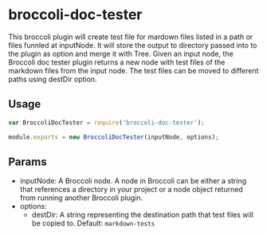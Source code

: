 # broccoli-doc-tester

This broccoli plugin will create test file for mardown files listed in a path or files funnled at inputNode. It will store the output to directory passed into to the plugin as option and merge it with Tree.
Given an input node, the Broccoli doc tester plugin returns a new node with test files of the markdown files from the input node. The test files can be moved to different paths using destDir option.

## Usage

```js
var BroccoliDocTester = require('broccoli-doc-tester');

module.exports = new BroccoliDocTester(inputNode, options);
```
## Params
* inputNode: A Broccoli node. A node in Broccoli can be either a string that references a directory in your project or a node object returned from running another Broccoli plugin.
* options:
  - destDir: A string representing the destination path that test files will be copied to. Default: `markdown-tests`
